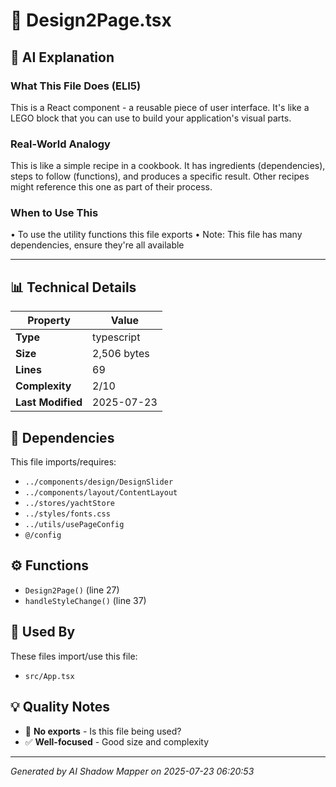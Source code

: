 # 📄 Design2Page.tsx

## 🤖 AI Explanation

### What This File Does (ELI5)
This is a React component - a reusable piece of user interface. It's like a LEGO block that you can use to build your application's visual parts.

### Real-World Analogy
This is like a simple recipe in a cookbook. It has ingredients (dependencies), steps to follow (functions), and produces a specific result. Other recipes might reference this one as part of their process.

### When to Use This
• To use the utility functions this file exports
• Note: This file has many dependencies, ensure they're all available

---

## 📊 Technical Details

| Property | Value |
|----------|-------|
| **Type** | typescript |
| **Size** | 2,506 bytes |
| **Lines** | 69 |
| **Complexity** | 2/10 |
| **Last Modified** | 2025-07-23 |

## 🔗 Dependencies

This file imports/requires:

- `../components/design/DesignSlider`
- `../components/layout/ContentLayout`
- `../stores/yachtStore`
- `../styles/fonts.css`
- `../utils/usePageConfig`
- `@/config`

## ⚙️ Functions

-  `Design2Page()` (line 27)
-  `handleStyleChange()` (line 37)

## 🔄 Used By

These files import/use this file:

- `src/App.tsx`

## 💡 Quality Notes

- 🤔 **No exports** - Is this file being used?
- ✅ **Well-focused** - Good size and complexity

---
*Generated by AI Shadow Mapper on 2025-07-23 06:20:53*